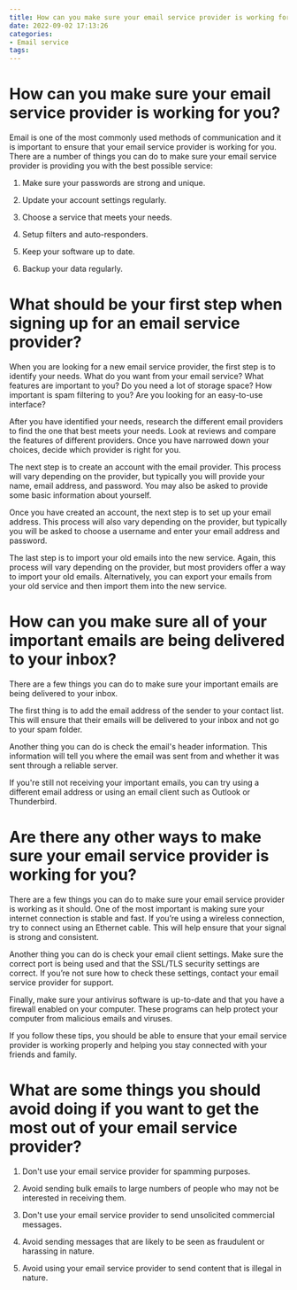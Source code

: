 ```yaml
---
title: How can you make sure your email service provider is working for you
date: 2022-09-02 17:13:26
categories:
- Email service
tags:
---
```



#  How can you make sure your email service provider is working for you?

Email is one of the most commonly used methods of communication and it is important to ensure that your email service provider is working for you. There are a number of things you can do to make sure your email service provider is providing you with the best possible service:

1. Make sure your passwords are strong and unique.

2. Update your account settings regularly.

3. Choose a service that meets your needs.

4. Setup filters and auto-responders.

5. Keep your software up to date.

6. Backup your data regularly.

#  What should be your first step when signing up for an email service provider?

When you are looking for a new email service provider, the first step is to identify your needs. What do you want from your email service? What features are important to you? Do you need a lot of storage space? How important is spam filtering to you? Are you looking for an easy-to-use interface?

After you have identified your needs, research the different email providers to find the one that best meets your needs. Look at reviews and compare the features of different providers. Once you have narrowed down your choices, decide which provider is right for you.

The next step is to create an account with the email provider. This process will vary depending on the provider, but typically you will provide your name, email address, and password. You may also be asked to provide some basic information about yourself.

Once you have created an account, the next step is to set up your email address. This process will also vary depending on the provider, but typically you will be asked to choose a username and enter your email address and password.

The last step is to import your old emails into the new service. Again, this process will vary depending on the provider, but most providers offer a way to import your old emails. Alternatively, you can export your emails from your old service and then import them into the new service.

#  How can you make sure all of your important emails are being delivered to your inbox?

There are a few things you can do to make sure your important emails are being delivered to your inbox.

The first thing is to add the email address of the sender to your contact list. This will ensure that their emails will be delivered to your inbox and not go to your spam folder.

Another thing you can do is check the email's header information. This information will tell you where the email was sent from and whether it was sent through a reliable server.

If you're still not receiving your important emails, you can try using a different email address or using an email client such as Outlook or Thunderbird.

#  Are there any other ways to make sure your email service provider is working for you?

There are a few things you can do to make sure your email service provider is working as it should. One of the most important is making sure your internet connection is stable and fast. If you’re using a wireless connection, try to connect using an Ethernet cable. This will help ensure that your signal is strong and consistent.

Another thing you can do is check your email client settings. Make sure the correct port is being used and that the SSL/TLS security settings are correct. If you’re not sure how to check these settings, contact your email service provider for support.

Finally, make sure your antivirus software is up-to-date and that you have a firewall enabled on your computer. These programs can help protect your computer from malicious emails and viruses.

If you follow these tips, you should be able to ensure that your email service provider is working properly and helping you stay connected with your friends and family.

#  What are some things you should avoid doing if you want to get the most out of your email service provider?

1. Don't use your email service provider for spamming purposes.

2. Avoid sending bulk emails to large numbers of people who may not be interested in receiving them.

3. Don't use your email service provider to send unsolicited commercial messages.

4. Avoid sending messages that are likely to be seen as fraudulent or harassing in nature.

5. Avoid using your email service provider to send content that is illegal in nature.